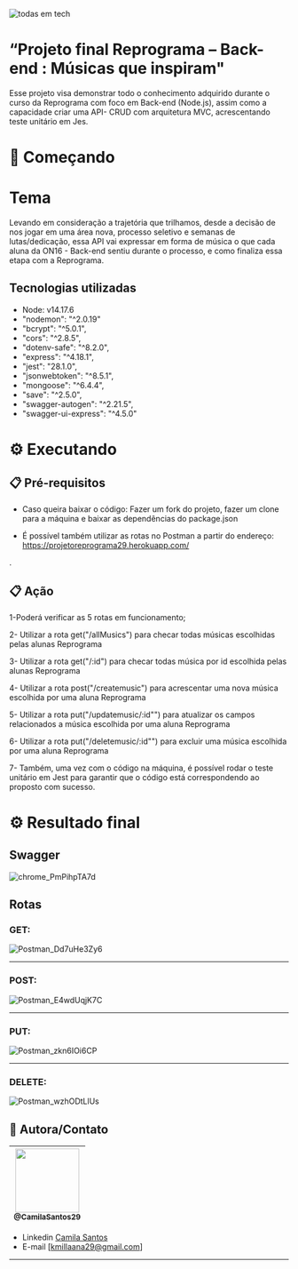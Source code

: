 ![todas em tech](https://user-images.githubusercontent.com/88860081/181814231-6ef93baf-924a-4af4-b786-437dde7d9191.png)

# “Projeto final Reprograma – Back-end : Músicas que inspiram"

<p> Esse projeto visa demonstrar todo o conhecimento adquirido durante o curso da Reprograma com foco em Back-end (Node.js), assim como a capacidade criar uma API- CRUD com arquitetura MVC, acrescentando teste unitário em Jes. </p>


# 🚀 Começando

# Tema
Levando em consideração a trajetória que trilhamos, desde a decisão de nos jogar em uma área nova, processo seletivo e semanas de lutas/dedicação, essa API vai expressar em forma de música o que cada aluna da ON16 - Back-end sentiu durante o processo, e como finaliza essa etapa com a Reprograma.


## Tecnologias utilizadas
   * Node: v14.17.6
   * "nodemon": "^2.0.19"
   * "bcrypt": "^5.0.1",
   * "cors": "^2.8.5",
   * "dotenv-safe": "^8.2.0",
   * "express": "^4.18.1",
   * "jest": "28.1.0",
   * "jsonwebtoken": "^8.5.1",
   * "mongoose": "^6.4.4",
   * "save": "^2.5.0",
   * "swagger-autogen": "^2.21.5",
   * "swagger-ui-express": "^4.5.0"


# ⚙️ Executando 
## 📋 Pré-requisitos
 * Caso queira baixar o código: Fazer um fork do projeto, fazer um clone para a máquina e baixar as dependências do package.json 

* É possível também utilizar as rotas no Postman a partir do endereço: https://projetoreprograma29.herokuapp.com/ 

.


## 📋 Ação
 1-Poderá verificar as 5 rotas em funcionamento;

 2- Utilizar a rota get("/allMusics") para checar todas músicas escolhidas pelas alunas Reprograma

 3-  Utilizar a rota get("/:id") para checar todas música por id escolhida pelas alunas Reprograma

 4-  Utilizar a rota post("/createmusic") para acrescentar uma nova música escolhida por uma aluna Reprograma

 5-  Utilizar a rota put("/updatemusic/:id"") para atualizar os campos relacionados a música escolhida por uma aluna Reprograma

 6- Utilizar a rota put("/deletemusic/:id"") para excluir uma música escolhida por uma aluna Reprograma

  7- Também, uma vez com o código na máquina, é possível rodar o teste unitário em Jest para garantir que o código está correspondendo ao proposto com sucesso.
  

# ⚙️ Resultado final

## Swagger


  ![chrome_PmPihpTA7d](https://user-images.githubusercontent.com/88860081/181812202-10f508e8-f18a-4989-b3dc-7dc9945f3c9c.png)

## Rotas

### GET:
![Postman_Dd7uHe3Zy6](https://user-images.githubusercontent.com/88860081/181812365-232beddb-89a6-4736-aea9-64dc609b8420.gif)
_______________________________________________________________________________________________________________________________________
### POST:
![Postman_E4wdUqjK7C](https://user-images.githubusercontent.com/88860081/181812434-26c14233-fac1-4bbe-afa1-3a7c1eaa65df.gif)
_______________________________________________________________________________________________________________________________________
### PUT:
![Postman_zkn6IOi6CP](https://user-images.githubusercontent.com/88860081/181812526-ca150651-c5f1-4083-b737-7234a5d83932.gif)
_______________________________________________________________________________________________________________________________________
### DELETE:
![Postman_wzhODtLlUs](https://user-images.githubusercontent.com/88860081/181812568-5763a888-3a31-42e0-87ca-2d42486e17de.gif)




## 📌 Autora/Contato

| [<img src="https://avatars.githubusercontent.com/u/88860081?s=400&u=62b41e4fc319244c5807bd7da1decd28e1be8d6f&v=4" width=115><br><sub>@CamilaSantos29</sub>](https://github.com/CamilaSantos29) |
| :---: |


- Linkedin  [Camila Santos](https://www.linkedin.com/in/camila-o-santos/ )
- E-mail [kmillaana29@gmail.com]
---

